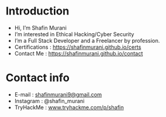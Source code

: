# Introduction

- Hi, I’m Shafin Murani
- I’m interested in Ethical Hacking/Cyber Security
- I’m a Full Stack Developer and a Freelancer by profession.
- Certifications : https://shafinmurani.github.io/certs
- Contact Me : https://shafinmurani.github.io/contact

# Contact info
  - E-mail : <a href='mailto:shafinmurani9@gmail.com'>shafinmurani9@gmail.com</a>
  - Instagram : @shafin_murani
  - TryHackMe : www.tryhackme.com/p/shafin  
